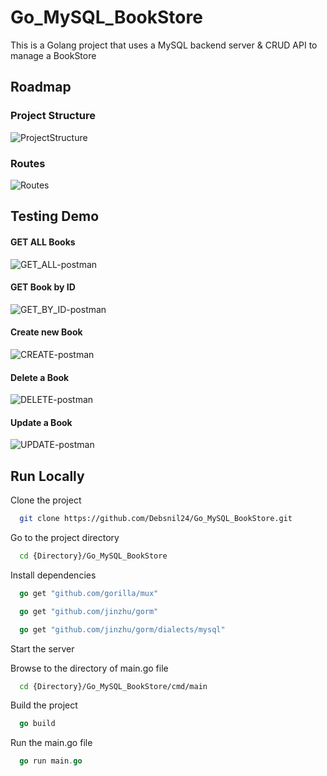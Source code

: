# Go_MySQL_BookStore

This is a Golang project that uses a MySQL backend server & CRUD API to manage a BookStore


## Roadmap

### Project Structure
![ProjectStructure](https://github.com/user-attachments/assets/81ec7f7d-e41f-4df0-a16a-9dc3e87b5f51)

### Routes
![Routes](https://github.com/user-attachments/assets/074a8df7-a2bd-448a-bfe1-cf204297fa16)


## Testing Demo

#### GET ALL Books
![GET_ALL-postman](https://github.com/user-attachments/assets/79e117c2-1fd9-4658-beb0-5453cd90826d)

#### GET Book by ID
![GET_BY_ID-postman](https://github.com/user-attachments/assets/145ea1c2-09f1-43c6-b7d8-e74fc00e19dc)

#### Create new Book
![CREATE-postman](https://github.com/user-attachments/assets/b8cb0960-361e-4189-a2d9-0859409a5f56)

#### Delete a Book
![DELETE-postman](https://github.com/user-attachments/assets/e7c3b841-29cd-4add-af71-6a0e0d83c608)

#### Update a Book
![UPDATE-postman](https://github.com/user-attachments/assets/a1c6233f-04d2-447b-b4d6-cef54dbc1ef3)


## Run Locally

Clone the project

```bash
  git clone https://github.com/Debsnil24/Go_MySQL_BookStore.git
```

Go to the project directory

```bash
  cd {Directory}/Go_MySQL_BookStore
```

Install dependencies

```go
  go get "github.com/gorilla/mux"
```
```go
  go get "github.com/jinzhu/gorm"
```
```go
  go get "github.com/jinzhu/gorm/dialects/mysql"
```
Start the server

Browse to the directory of main.go file
```bash
  cd {Directory}/Go_MySQL_BookStore/cmd/main
```
Build the project
```go
  go build
```
Run the main.go file
```go
  go run main.go
```

